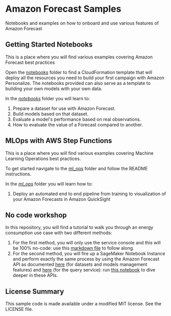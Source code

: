 # Amazon Forecast Samples

Notebooks and examples on how to onboard and use various features of Amazon Forecast

## Getting Started Notebooks

This is a place where you will find various examples covering Amazon Forecast best practices

Open the [notebooks](notebooks/) folder to find a CloudFormation template that will deploy all the resources you need to build your first campaign with Amazon Personalize. The notebooks provided can also serve as a template to building your own models with your own data.

In the [*notebooks*](notebooks/) folder you will learn to:

1. Prepare a dataset for use with Amazon Forecast.
2. Build models based on that dataset.
3. Evaluate a model's performance based on real observations.
4. How to evaluate the value of a Forecast compared to another.

## MLOps with AWS Step Functions

This is a place where you will find various examples covering Machine Learning Operations best practices.

To get started navigate to the [ml_ops](ml_ops/) folder and follow the README instructions.

In the [*ml_ops*](ml_ops) folder you will learn how to:

1. Deploy an automated end to end pipeline from training to visualization of your Amazon Forecasts in Amazon QuickSight

## No code workshop

In this repository, you will find a tutorial to walk you through an energy consumption use case with two different methods:

1. For the first method, you will only use the service console and this will be 100% no-code: use this [markdown file](no_code_workshop/forecast-with-console.md) to follow along.
2. For the second method, you will fire up a SageMaker Notebook Instance and perform exactly the same process by using the Amazon Forecast API as documented [here](https://boto3.amazonaws.com/v1/documentation/api/latest/reference/services/forecast.html) (for datasets and models management features) and [here](https://boto3.amazonaws.com/v1/documentation/api/latest/reference/services/forecastquery.html) (for the query service): run [this notebook](no_code_workshop/forecast-with-api.ipynb) to dive deeper in these APIs.


## License Summary

This sample code is made available under a modified MIT license. See the LICENSE file.
